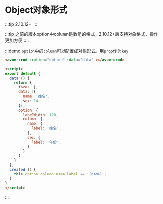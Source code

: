 # Object对象形式
:::tip
 2.10.12+
::::

:::tip
之前的版本option中column是数组的格式，2.10.12+后支持对象格式，操作更加方便
::::

:::demo  `option`中的`column`可以配置成对象形式，用`prop`作为`key`
```html
<avue-crud :option="option" :data="data" ></avue-crud>

<script>
export default {
  data () {
    return {
      form: {},
      data: [{
        name: '姓名',
        sex: 14
      }],
      option: {
        labelWidth: 120,
        column: {
          name: {
            label: '姓名',
          },
          sex: {
            label: '年龄',
          }
        }
      }
    }
  },
  created () {
    this.option.column.name.label += '(name)';
  }
}
</script>

```
:::

